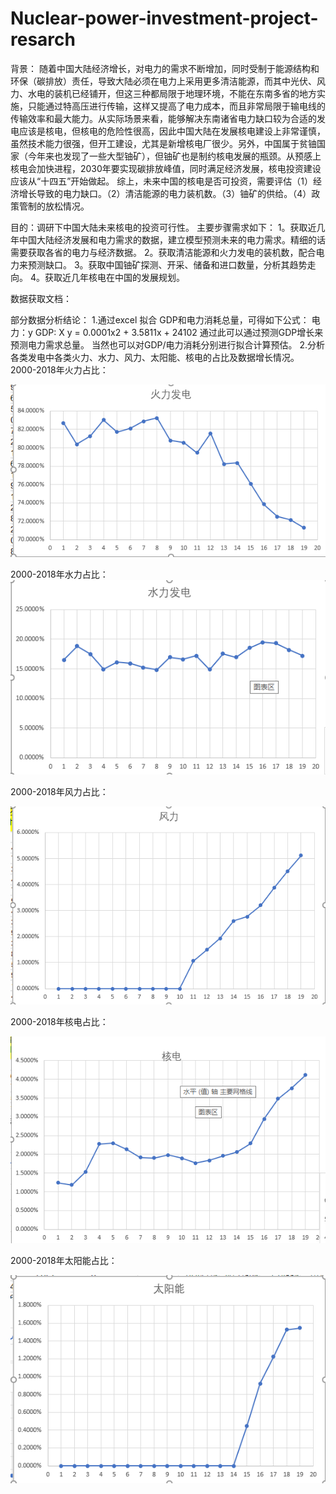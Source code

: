 # Nuclear-power-investment-project-resarch
背景：
随着中国大陆经济增长，对电力的需求不断增加，同时受制于能源结构和环保（碳排放）责任，导致大陆必须在电力上采用更多清洁能源，而其中光伏、风力、水电的装机已经铺开，但这三种都局限于地理环境，不能在东南多省的地方实施，只能通过特高压进行传输，这样又提高了电力成本，而且非常局限于输电线的传输效率和最大能力。从实际场景来看，能够解决东南诸省电力缺口较为合适的发电应该是核电，但核电的危险性很高，因此中国大陆在发展核电建设上非常谨慎，虽然技术能力很强，但开工建设，尤其是新增核电厂很少。另外，中国属于贫铀国家（今年来也发现了一些大型铀矿），但铀矿也是制约核电发展的瓶颈。从预感上核电会加快进程，2030年要实现碳排放峰值，同时满足经济发展，核电投资建设应该从“十四五”开始做起。
综上，未来中国的核电是否可投资，需要评估（1）经济增长导致的电力缺口。（2）清洁能源的电力装机数。（3）铀矿的供给。（4）政策管制的放松情况。

目的：调研下中国大陆未来核电的投资可行性。
主要步骤需求如下：
1。获取近几年中国大陆经济发展和电力需求的数据，建立模型预测未来的电力需求。精细的话需要获取各省的电力与经济数据。
2。获取清洁能源和火力发电的装机数，配合电力来预测缺口。
3。获取中国铀矿探测、开采、储备和进口数量，分析其趋势走向。
4。获取近几年核电在中国的发展规划。

数据获取文档：

部分数据分析结论：
1.通过excel 拟合 GDP和电力消耗总量，可得如下公式：
电力：y
GDP: X
 y = 0.0001x2 + 3.5811x + 24102
通过此可以通过预测GDP增长来预测电力需求总量。
当然也可以对GDP/电力消耗分别进行拟合计算预估。 
2.分析各类发电中各类火力、水力、风力、太阳能、核电的占比及数据增长情况。
2000-2018年火力占比：

![image](https://github.com/Gitrege/Nuclear-power-investment-project-resarch/blob/main/images/fire.png)

2000-2018年水力占比：
![image](https://github.com/Gitrege/Nuclear-power-investment-project-resarch/blob/main/images/water.png)

2000-2018年风力占比：

![image](https://github.com/Gitrege/Nuclear-power-investment-project-resarch/blob/main/images/wind.png)

2000-2018年核电占比：

![image](https://github.com/Gitrege/Nuclear-power-investment-project-resarch/blob/main/images/nuclear.png)

2000-2018年太阳能占比：

![image](https://github.com/Gitrege/Nuclear-power-investment-project-resarch/blob/main/images/solar_energy.png)

